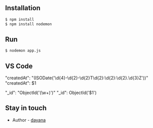 ## Installation
```bash
$ npm install
$ npm install nodemon
```
## Run
```bash
$ nodemon app.js
```

## VS Code
"createdAt": "(ISODate\('\d{4}-\d{2}-\d{2}T\d{2}:\d{2}:\d{2}.\d{3}Z'\))"
"createdAt": $1

"_id": "ObjectId\('(\w+)'\)"
"_id": ObjectId('$1')

## Stay in touch
- Author - [dayana](https://github.com/dayanaathira/)

